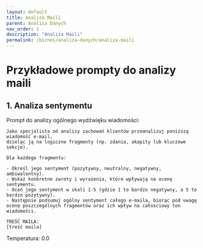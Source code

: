 ```yaml
---
layout: default
title: Analiza Maili
parent: Analiza Danych
nav_order: 1
description: "Analiza Maili"
permalink: /biznes/analiza-danych/analiza-maili
---
```


# Przykładowe prompty do analizy maili

## 1. Analiza sentymentu

Prompt do analizy ogólnego wydźwięku wiadomości:

```prompt
Jako specjalista od analizy zachowań klientów przeanalizuj poniższą wiadomość e-mail, 
dzieląc ją na logiczne fragmenty (np. zdania, akapity lub kluczowe sekcje).

Dla każdego fragmentu:

- Określ jego sentyment (pozytywny, neutralny, negatywny, ambiwalentny).
- Wskaż konkretne zwroty i wyrażenia, które wpływają na ocenę sentymentu.
- Oceń jego sentyment w skali 1-5 (gdzie 1 to bardzo negatywny, a 5 to bardzo pozytywny).
- Następnie podsumuj ogólny sentyment całego e-maila, biorąc pod uwagę ocenę poszczególnych fragmentów oraz ich wpływ na całościowy ton wiadomości.

TREŚĆ MAILA:
[treść maila]
```

Temperatura: 0.0




